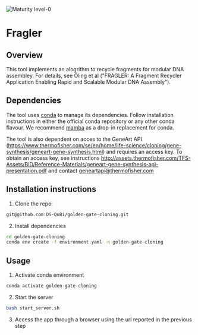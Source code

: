 ![Maturity level-0](https://img.shields.io/badge/Maturity%20Level-ML--0-red)

# Fragler

## Overview

This tool implements an alogrithm to recycle fragments for modular DNA assembley. For details, see Öling et al ("FRAGLER: A Fragment Recycler Application Enabling Rapid and Scalable Modular DNA Assembly").

## Dependencies

The tool uses [conda](https://docs.conda.io/en/latest/) to manage its dependencies. Follow installation instructions in either the official conda repository or any other conda flavour. We recommend [mamba](https://github.com/mamba-org/mamba) as a drop-in replacement for conda.

The tool is also dependent on acces to the GeneArt API (https://www.thermofisher.com/se/en/home/life-science/cloning/gene-synthesis/geneart-gene-synthesis.html) and requires an access key. To obtain an access key, see instructions http://assets.thermofisher.com/TFS-Assets/BID/Reference-Materials/geneart-gene-synthesis-api-presentation.pdf  and contact geneartapi@thermofisher.com 

## Installation instructions

1. Clone the repo:
```bash
git@github.com:DS-QuBi/golden-gate-cloning.git
```
2. Install dependencies
```bash
cd golden-gate-cloning
conda env create -f environment.yaml -n golden-gate-cloning
```
	
## Usage
1. Activate conda environment

```bash
conda activate golden-gate-cloning
```

2. Start the server
```bash
bash start_server.sh
```
3. Access the app through a browser using the url reported in the previous step
